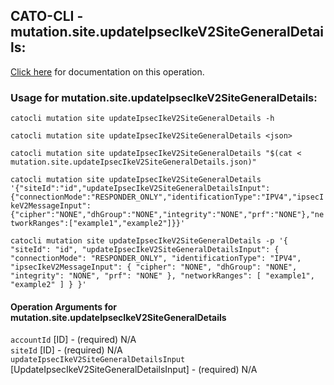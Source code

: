 
## CATO-CLI - mutation.site.updateIpsecIkeV2SiteGeneralDetails:
[Click here](https://api.catonetworks.com/documentation/#mutation-mutation.site.updateIpsecIkeV2SiteGeneralDetails) for documentation on this operation.

### Usage for mutation.site.updateIpsecIkeV2SiteGeneralDetails:

`catocli mutation site updateIpsecIkeV2SiteGeneralDetails -h`

`catocli mutation site updateIpsecIkeV2SiteGeneralDetails <json>`

`catocli mutation site updateIpsecIkeV2SiteGeneralDetails "$(cat < mutation.site.updateIpsecIkeV2SiteGeneralDetails.json)"`

`catocli mutation site updateIpsecIkeV2SiteGeneralDetails '{"siteId":"id","updateIpsecIkeV2SiteGeneralDetailsInput":{"connectionMode":"RESPONDER_ONLY","identificationType":"IPV4","ipsecIkeV2MessageInput":{"cipher":"NONE","dhGroup":"NONE","integrity":"NONE","prf":"NONE"},"networkRanges":["example1","example2"]}}'`

`catocli mutation site updateIpsecIkeV2SiteGeneralDetails -p '{
    "siteId": "id",
    "updateIpsecIkeV2SiteGeneralDetailsInput": {
        "connectionMode": "RESPONDER_ONLY",
        "identificationType": "IPV4",
        "ipsecIkeV2MessageInput": {
            "cipher": "NONE",
            "dhGroup": "NONE",
            "integrity": "NONE",
            "prf": "NONE"
        },
        "networkRanges": [
            "example1",
            "example2"
        ]
    }
}'`


#### Operation Arguments for mutation.site.updateIpsecIkeV2SiteGeneralDetails ####

`accountId` [ID] - (required) N/A    
`siteId` [ID] - (required) N/A    
`updateIpsecIkeV2SiteGeneralDetailsInput` [UpdateIpsecIkeV2SiteGeneralDetailsInput] - (required) N/A    
